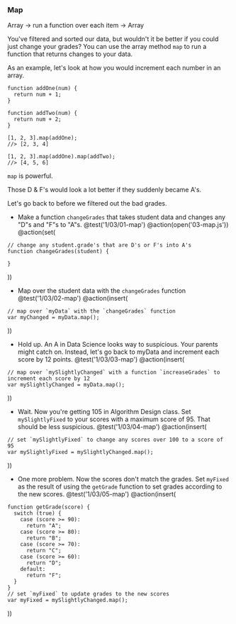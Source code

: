 ### Map
Array -> run a function over each item -> Array

You've filtered and sorted our data, but wouldn't it be better if you could just change your grades? You can use the array method `map` to run a function that returns changes to your data.

As an example, let's look at how you would increment each number in an array.

```
function addOne(num) {
  return num + 1;
}

function addTwo(num) {
  return num + 2;
}

[1, 2, 3].map(addOne);
//> [2, 3, 4]

[1, 2, 3].map(addOne).map(addTwo);
//> [4, 5, 6]
```

`map` is powerful.

Those D & F's would look a lot better if they suddenly became A's.

Let's go back to before we filtered out the bad grades.

+ Make a function `changeGrades` that takes student data and changes any "D"s and "F"s to "A"s.
@test('1/03/01-map')
@action(open('03-map.js'))
@action(set(
```
// change any student.grade's that are D's or F's into A's
function changeGrades(student) {

}
```
))

+ Map over the student data with the `changeGrades` function
@test('1/03/02-map')
@action(insert(
```
// map over `myData` with the `changeGrades` function
var myChanged = myData.map();
```
))

+ Hold up. An A in Data Science looks way to suspicious. Your parents might catch on.
Instead, let's go back to myData and increment each score by 12 points.
@test('1/03/03-map')
@action(insert(
```
// map over `mySlightlyChanged` with a function `increaseGrades` to increment each score by 12
var mySlightlyChanged = myData.map();
```
))

+ Wait. Now you're getting 105 in Algorithm Design class. Set `mySlightlyFixed` to your scores with a maximum score of 95. That should be less suspicious.
@test('1/03/04-map')
@action(insert(
```
// set `mySlightlyFixed` to change any scores over 100 to a score of 95
var mySlightlyFixed = mySlightlyChanged.map();
```
))

+ One more problem. Now the scores don't match the grades. Set `myFixed` as the result of using the `getGrade` function to set grades according to the new scores.
@test('1/03/05-map')
@action(insert(
```
function getGrade(score) {
  switch (true) {
    case (score >= 90):
      return "A";
    case (score >= 80):
      return "B";
    case (score >= 70):
      return "C";
    case (score >= 60):
      return "D";
    default:
      return "F";
  }
}
// set `myFixed` to update grades to the new scores
var myFixed = mySlightlyChanged.map();
```
))
